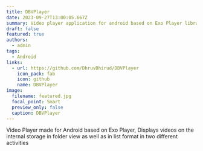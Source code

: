 ```yaml
---
title: DBVPlayer
date: 2023-09-27T13:00:05.667Z
summary: V﻿ideo player application for android based on Exo Player library.
draft: false
featured: true
authors:
  - admin
tags:
  - Android
links:
  - url: https://github.com/DhruvBhirud/DBVPlayer
    icon_pack: fab
    icon: github
    name: DBVPlayer
image:
  filename: featured.jpg
  focal_point: Smart
  preview_only: false
  caption: DBVPlayer
---
```

Video Player made for Android based on Exo Player, Displays
videos on the internal storage in folder view as well as in list format
in two different activities